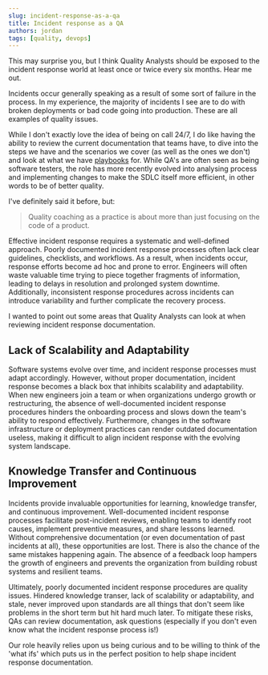 ```yaml
---
slug: incident-response-as-a-qa
title: Incident response as a QA
authors: jordan
tags: [quality, devops]
---
```


This may surprise you, but I think Quality Analysts should be exposed to the incident response world at least once or twice every six months. Hear me out.

Incidents occur generally speaking as a result of some sort of failure in the process. In my experience, the majority of incidents I see are to do with broken deployments or bad code going into production. These are all examples of quality issues.

While I don't exactly love the idea of being on call 24/7, I do like having the ability to review the current documentation that teams have, to dive into the steps we have and the scenarios we cover (as well as the ones we don't) and look at what we have [playbooks](https://www.atlassian.com/incident-management/incident-response/how-to-create-an-incident-response-playbook) for. While QA's are often seen as being software testers, the role has more recently evolved into analysing process and implementing changes to make the SDLC itself more efficient, in other words to be of better quality. 

I've definitely said it before, but:

<!-- truncate -->

> Quality coaching as a practice is about more than just focusing on the code of a product.

Effective incident response requires a systematic and well-defined approach. Poorly documented incident response processes often lack clear guidelines, checklists, and workflows. As a result, when incidents occur, response efforts become ad hoc and prone to error. Engineers will often waste valuable time trying to piece together fragments of information, leading to delays in resolution and prolonged system downtime. Additionally, inconsistent response procedures across incidents can introduce variability and further complicate the recovery process.

I wanted to point out some areas that Quality Analysts can look at when reviewing incident response documentation.

## Lack of Scalability and Adaptability

Software systems evolve over time, and incident response processes must adapt accordingly. However, without proper documentation, incident response becomes a black box that inhibits scalability and adaptability. When new engineers join a team or when organizations undergo growth or restructuring, the absence of well-documented incident response procedures hinders the onboarding process and slows down the team's ability to respond effectively. Furthermore, changes in the software infrastructure or deployment practices can render outdated documentation useless, making it difficult to align incident response with the evolving system landscape.

## Knowledge Transfer and Continuous Improvement
Incidents provide invaluable opportunities for learning, knowledge transfer, and continuous improvement. Well-documented incident response processes facilitate post-incident reviews, enabling teams to identify root causes, implement preventive measures, and share lessons learned. Without comprehensive documentation (or even documentation of past incidents at all), these opportunities are lost. There is also the chance of the same mistakes happening again. The absence of a feedback loop hampers the growth of engineers and prevents the organization from building robust systems and resilient teams.

Ultimately, poorly documented incident response procedures are quality issues. Hindered knowledge transer, lack of scalability or adaptability, and stale, never improved upon standards are all things that don't seem like problems in the short term but hit hard much later. To mitigate these risks, QAs can review documentation, ask questions (especially if you don't even know what the incident response process is!)

Our role heavily relies upon us being curious and to be willing to think of the 'what ifs' which puts us in the perfect position to help shape incident response documentation.